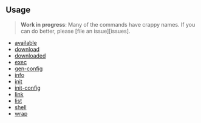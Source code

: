 ## Usage

> **Work in progress**: Many of the commands have crappy names.
> If you can do better, please [file an issue][issues].

* [available](available-command.md)
* [download](download-command.md)
* [downloaded](downloaded-command.md)
* [exec](exec-command.md)
* [gen-config](gen-config-command.md)
* [info](info-command.md)
* [init](init-command.md)
* [init-config](init-config-command.md)
* [link](link-command.md)
* [list](list-command.md)
* [shell](shell-command.md)
* [wrap](wrap-command.md)
